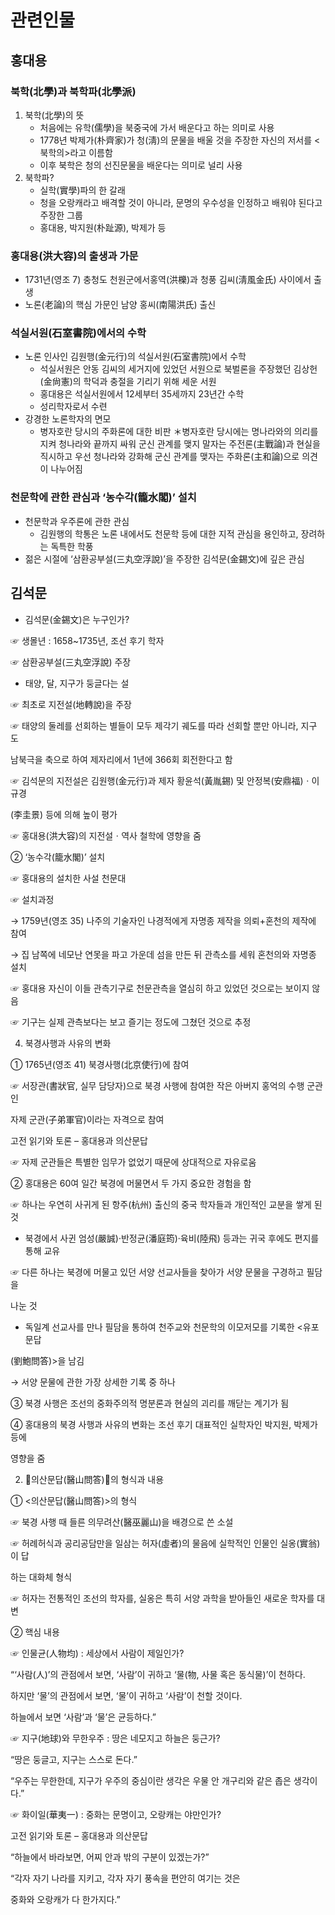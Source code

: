 # 관련인물
## 홍대용
### 북학(北學)과 북학파(北學派)
1. 북학(北學)의 뜻
	- 처음에는 유학(儒學)을 북중국에 가서 배운다고 하는 의미로 사용
	- 1778년 박제가(朴齊家)가 청(淸)의 문물을 배울 것을 주장한 자신의 저서를 <북학의>라고 이름함
	- 이후 북학은 청의 선진문물을 배운다는 의미로 널리 사용
2. 북학파?
	- 실학(實學)파의 한 갈래
	- 청을 오랑캐라고 배격할 것이 아니라, 문명의 우수성을 인정하고 배워야 된다고 주장한 그룹
	- 홍대용, 박지원(朴趾源), 박제가 등 

### 홍대용(洪大容)의 출생과 가문
-  1731년(영조 7) 충청도 천원군에서홍역(洪櫟)과 청풍 김씨(淸風金氏) 사이에서 출생
-  노론(老論)의 핵심 가문인 남양 홍씨(南陽洪氏) 출신

### 석실서원(石室書院)에서의 수학 
- 노론 인사인 김원행(金元行)의 석실서원(石室書院)에서 수학
	- 석실서원은 안동 김씨의 세거지에 있었던 서원으로 북벌론을 주장했던 김상헌(金尙憲)의 학덕과 충절을 기리기 위해 세운 서원
	-  홍대용은 석실서원에서 12세부터 35세까지 23년간 수학
	- 성리학자로서 수련 
- 강경한 노론학자의 면모
	- 병자호란 당시의 주화론에 대한 비판
	＊병자호란 당시에는 명나라와의 의리를 지켜 청나라와 끝까지 싸워 군신 관계를 맺지 말자는 주전론(主戰論)과 현실을 직시하고 우선 청나라와 강화해 군신 관계를 맺자는 주화론(主和論)으로 의견이 나누어짐

### 천문학에 관한 관심과 ‘농수각(籠水閣)’ 설치
- 천문학과 우주론에 관한 관심
	- 김원행의 학통은 노론 내에서도 천문학 등에 대한 지적 관심을 용인하고, 장려하는 독특한 학풍
- 젊은 시절에 ‘삼환공부설(三丸空浮說)’을 주장한 김석문(金錫文)에 깊은 관심 

## 김석문

* 김석문(金錫文)은 누구인가?

☞ 생몰년 : 1658~1735년, 조선 후기 학자

☞ 삼환공부설(三丸空浮說) 주장

- 태양, 달, 지구가 둥글다는 설

☞ 최초로 지전설(地轉說)을 주장 

☞ 태양의 둘레를 선회하는 별들이 모두 제각기 궤도를 따라 선회할 뿐만 아니라, 지구도 

남북극을 축으로 하여 제자리에서 1년에 366회 회전한다고 함

☞ 김석문의 지전설은 김원행(金元行)과 제자 황윤석(黃胤錫) 및 안정복(安鼎福)ㆍ이규경

(李圭景) 등에 의해 높이 평가

☞ 홍대용(洪大容)의 지전설ㆍ역사 철학에 영향을 줌

② ‘농수각(籠水閣)’ 설치

☞ 홍대용의 설치한 사설 천문대

☞ 설치과정

→ 1759년(영조 35) 나주의 기술자인 나경적에게 자명종 제작을 의뢰+혼천의 제작에 참여

→ 집 남쪽에 네모난 연못을 파고 가운데 섬을 만든 뒤 관측소를 세워 혼천의와 자명종 설치

☞ 홍대용 자신이 이들 관측기구로 천문관측을 열심히 하고 있었던 것으로는 보이지 않음

☞ 기구는 실제 관측보다는 보고 즐기는 정도에 그쳤던 것으로 추정

4) 북경사행과 사유의 변화

① 1765년(영조 41) 북경사행(北京使行)에 참여

☞ 서장관(書狀官, 실무 담당자)으로 북경 사행에 참여한 작은 아버지 홍억의 수행 군관인

자제 군관(子弟軍官)이라는 자격으로 참여

고전 읽기와 토론 – 홍대용과 의산문답

☞ 자제 군관들은 특별한 임무가 없었기 때문에 상대적으로 자유로움

② 홍대용은 60여 일간 북경에 머물면서 두 가지 중요한 경험을 함

☞ 하나는 우연히 사귀게 된 항주(杭州) 출신의 중국 학자들과 개인적인 교분을 쌓게 된 것

- 북경에서 사귄 엄성(嚴誠)·반정균(潘庭筠)·육비(陸飛) 등과는 귀국 후에도 편지를 통해 교유

☞ 다른 하나는 북경에 머물고 있던 서양 선교사들을 찾아가 서양 문물을 구경하고 필담을 

나눈 것 

- 독일계 선교사를 만나 필담을 통하여 천주교와 천문학의 이모저모를 기록한 <유포문답

(劉鮑問答)>을 남김 

→ 서양 문물에 관한 가장 상세한 기록 중 하나

③ 북경 사행은 조선의 중화주의적 명분론과 현실의 괴리를 깨닫는 계기가 됨

④ 홍대용의 북경 사행과 사유의 변화는 조선 후기 대표적인 실학자인 박지원, 박제가 등에

영향을 줌

2. 󰡔의산문답(醫山問答)󰡕의 형식과 내용

① <의산문답(醫山問答)>의 형식

☞ 북경 사행 때 들른 의무려산(醫巫麗山)을 배경으로 쓴 소설

☞ 허례허식과 공리공담만을 일삼는 허자(虛者)의 물음에 실학적인 인물인 실옹(實翁)이 답

하는 대화체 형식

☞ 허자는 전통적인 조선의 학자를, 실옹은 특히 서양 과학을 받아들인 새로운 학자를 대변

② 핵심 내용

☞ 인물균(人物均) : 세상에서 사람이 제일인가?

“‘사람(人)’의 관점에서 보면, ‘사람’이 귀하고 ‘물(物, 사물 혹은 동식물)’이 천하다.

하지만 ‘물’의 관점에서 보면, ‘물’이 귀하고 ‘사람’이 천할 것이다.

하늘에서 보면 ‘사람’과 ‘물’은 균등하다.”

☞ 지구(地球)와 무한우주 : 땅은 네모지고 하늘은 둥근가?

“땅은 둥글고, 지구는 스스로 돈다.”

“우주는 무한한데, 지구가 우주의 중심이란 생각은 우물 안 개구리와 같은 좁은 생각이다.”

☞ 화이일(華夷一) : 중화는 문명이고, 오랑캐는 야만인가?

고전 읽기와 토론 – 홍대용과 의산문답

“하늘에서 바라보면, 어찌 안과 밖의 구분이 있겠는가?”

“각자 자기 나라를 지키고, 각자 자기 풍속을 편안히 여기는 것은 

중화와 오랑캐가 다 한가지다.”